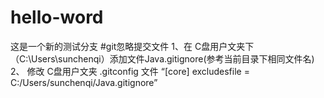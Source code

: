 # hello-word
这是一个新的测试分支
#git忽略提交文件
1、在 C盘用户文夹下（C:\Users\sunchenqi）添加文件Java.gitignore(参考当前目录下相同文件名)
2、 修改 C盘用户文夹 .gitconfig 文件
    “[core]
         excludesfile = C:/Users/sunchenqi/Java.gitignore”